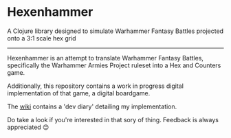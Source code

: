 # Hexenhammer
A Clojure library designed to simulate Warhammer Fantasy Battles projected onto a 3:1 scale hex grid

---
Hexenhammer is an attempt to translate Warhammer Fantasy Battles, specifically the Warhammer Armies Project ruleset into a Hex and Counters game.

Additionally, this repository contains a work in progress digital implementation of that game, a digital boardgame.

The [wiki](https://github.com/grinnbearit/hexenhammer/wiki) contains a 'dev diary' detailing my implementation. 

Do take a look if you're interested in that sory of thing. Feedback is always appreciated 😊
